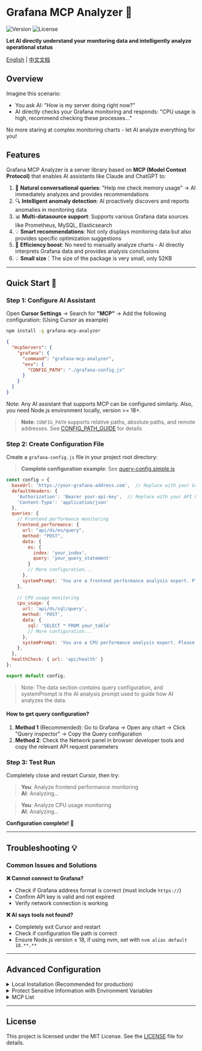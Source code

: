 # Grafana MCP Analyzer 🤖

![Version](https://img.shields.io/npm/v/grafana-mcp-analyzer) ![License](https://img.shields.io/npm/l/grafana-mcp-analyzer)

**Let AI directly understand your monitoring data and intelligently analyze operational status**

[English](https://github.com/SailingCoder/grafana-mcp-analyzer/blob/main/README.md) | [中文文档](https://github.com/SailingCoder/grafana-mcp-analyzer/blob/main/README_EN.md)

## Overview

Imagine this scenario:
- You ask AI: "How is my server doing right now?"
- AI directly checks your Grafana monitoring and responds: "CPU usage is high, recommend checking these processes..."

No more staring at complex monitoring charts - let AI analyze everything for you!

## Features

Grafana MCP Analyzer is a server library based on **MCP (Model Context Protocol)** that enables AI assistants like Claude and ChatGPT to:

1. 💬 **Natural conversational queries**: "Help me check memory usage" → AI immediately analyzes and provides recommendations
2. 🔍 **Intelligent anomaly detection**: AI proactively discovers and reports anomalies in monitoring data
3. 📊 **Multi-datasource support**: Supports various Grafana data sources like Prometheus, MySQL, Elasticsearch
4. 💡 **Smart recommendations**: Not only displays monitoring data but also provides specific optimization suggestions
5. 🚀 **Efficiency boost**: No need to manually analyze charts - AI directly interprets Grafana data and provides analysis conclusions
6. 💡 **Small size**：The size of the package is very small, only 52KB


---

## Quick Start 🚀

### Step 1: Configure AI Assistant

Open **Cursor Settings** → Search for **"MCP"** → Add the following configuration: (Using Cursor as example)

```bash
npm install -g grafana-mcp-analyzer
```

```json
{
  "mcpServers": {
    "grafana": {
      "command": "grafana-mcp-analyzer",
      "env": {
        "CONFIG_PATH": "./grafana-config.js"
      }
    }
  }
}
```

Note: Any AI assistant that supports MCP can be configured similarly. Also, you need Node.js environment locally, version >= 18+.

> **Note**: `CONFIG_PATH` supports relative paths, absolute paths, and remote addresses. See [CONFIG_PATH_GUIDE](https://github.com/SailingCoder/grafana-mcp-analyzer/blob/main/docs/CONFIG_PATH_GUIDE.md) for details

### Step 2: Create Configuration File

Create a `grafana-config.js` file in your project root directory:

> **Complete configuration example**: See [query-config.simple.js](./config/query-config.simple.js)

```javascript
const config = {
  baseUrl: 'https://your-grafana-address.com',  // Replace with your Grafana address
  defaultHeaders: {
    'Authorization': 'Bearer your-api-key',  // Replace with your API key
    'Content-Type': 'application/json'
  },
  queries: {
    // Frontend performance monitoring
    frontend_performance: {
      url: "api/ds/es/query",
      method: "POST",
      data: {
        es: {
          index: 'your_index',
          query: 'your_query_statement'
        }
        // More configuration...
      },
      systemPrompt: 'You are a frontend performance analysis expert. Please analyze FCP (First Contentful Paint) performance data, focusing on: 1. Page first content paint time trends 2. 75th percentile performance 3. Performance degradation detection 4. User experience impact assessment 5. Performance optimization recommendations. Please provide detailed analysis and practical optimization suggestions in English.'
    },
    
    // CPU usage monitoring
    cpu_usage: {
      url: 'api/ds/sql/query',
      method: 'POST',
      data: {
        sql: 'SELECT * FROM your_table'
        // More configuration...
      },
      systemPrompt: 'You are a CPU performance analysis expert. Please analyze CPU usage data, identify performance issues and provide optimization recommendations. Focus on: 1. Usage trends 2. Peak time points 3. Performance bottlenecks 4. Optimization suggestions'
    },
  },
  healthCheck: { url: 'api/health' }
};

export default config;
```

>Note: The data section contains query configuration, and systemPrompt is the AI analysis prompt used to guide how AI analyzes the data.

#### How to get query configuration?

1. **Method 1** (Recommended): Go to Grafana → Open any chart → Click "Query inspector" → Copy the Query configuration
2. **Method 2**: Check the Network panel in browser developer tools and copy the relevant API request parameters

### Step 3: Test Run

Completely close and restart Cursor, then try:

> **You**: Analyze frontend performance monitoring  
> **AI**: Analyzing...

> **You**: Analyze CPU usage monitoring  
> **AI**: Analyzing...

**Configuration complete!** 🎉

---

## Troubleshooting 💡

### Common Issues and Solutions

**❌ Cannot connect to Grafana?**
- Check if Grafana address format is correct (must include `https://`)
- Confirm API key is valid and not expired
- Verify network connection is working

**❌ AI says tools not found?**
- Completely exit Cursor and restart
- Check if configuration file path is correct
- Ensure Node.js version ≥ 18, if using nvm, set with `nvm alias default 18.**.**`

---

## Advanced Configuration

<details>
<summary> Local Installation (Recommended for production)</summary>

If you want stable usage without depending on network downloads:

```bash
npm install -g grafana-mcp-analyzer
```

Then modify the command in configuration file:
```json
{
  "mcpServers": {
    "grafana": {
      "command": "node",
      "args": ["/Users/username/Downloads/grafana-mcp-analyzer/dist/server/mcp-server.js"],
      "env": {
        "CONFIG_PATH": "/Users/username/Downloads/grafana-mcp-analyzer/grafana-config.js"
      }
    }
  }
}
```

</details>

<details>
<summary>Protect Sensitive Information with Environment Variables</summary>

For better security, it's recommended to store sensitive information in environment variables:

```bash
export GRAFANA_URL="https://your-grafana-domain.com"
export GRAFANA_TOKEN="your-api-key"
```

Then modify the configuration file:
```javascript
const config = {
  baseUrl: process.env.GRAFANA_URL,
  defaultHeaders: {
    'Authorization': `Bearer ${process.env.GRAFANA_TOKEN}`,
    'Content-Type': 'application/json'
  },
  // ... other configurations
};
```

</details>

<details>
<summary>MCP List</summary>

| Tool | Function | Use Case |
|------|----------|----------|
| `analyze_query` | 🧠 Execute query and intelligent analysis | Need AI insights and recommendations |
| `execute_query` | 📊 Execute raw query | Only need data |
| `check_health` | 🏥 Health check | Check service status |
| `list_queries` | 📋 Query list | View available queries |

</details>

---

## License

This project is licensed under the MIT License. See the [LICENSE](LICENSE) file for details. 